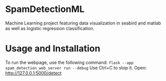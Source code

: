 # SpamDetectionML
Machine Learning project featuring data visualization in seabird and matlab as well as logistic regression classification. 

# Usage and Installation
To run the webpage, use the following command:
`flask --app spam_detection_web_server run --debug`
Use Ctrl+C to stop it. Open:
http://127.0.0.1:5000/detect
